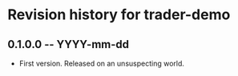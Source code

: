 # Revision history for trader-demo

## 0.1.0.0 -- YYYY-mm-dd

* First version. Released on an unsuspecting world.
